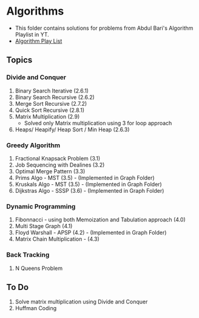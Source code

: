 # Algorithms

- This folder contains solutions for problems from Abdul Bari's Algorithm Playlist in YT.
- [Algorithm Play List](https://www.youtube.com/playlist?list=PLDN4rrl48XKpZkf03iYFl-O29szjTrs_O)

## Topics

### Divide and Conquer

1. Binary Search Iterative (2.6.1)
2. Binary Search Recursive (2.6.2)
3. Merge Sort Recursive (2.7.2)
4. Quick Sort Recursive (2.8.1)
5. Matrix Multiplication (2.9)
    - Solved only Matrix multiplication using 3 for loop approach
6. Heaps/ Heapify/ Heap Sort / Min Heap (2.6.3)

### Greedy Algorithm

1. Fractional Knapsack Problem (3.1)
2. Job Sequencing with Dealines (3.2)
3. Optimal Merge Pattern (3.3)
4. Prims Algo - MST (3.5) - (Implemented in Graph Folder)
5. Kruskals Algo - MST (3.5) - (Implemented in Graph Folder)
6. Dijkstras Algo - SSSP (3.6) - (Implemented in Graph Folder)

### Dynamic Programming

1. Fibonnacci - using both Memoization and Tabulation approach (4.0)
2. Multi Stage Graph (4.1)
3. Floyd Warshall - APSP (4.2) - (Implemented in Graph Folder)
4. Matrix Chain Multiplication - (4.3)

### Back Tracking
1. N Queens Problem


## To Do
1. Solve matrix multiplication using Divide and Conquer
2. Huffman Coding

